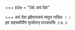 +++
title = "06 अयं देवा"

+++
अयं देवा इहैवास्त्वयं मामुत्र गादितः । ।  
इमं सहस्रवीर्येण मृत्योरुत् पारयामसि ॥ ७ ॥